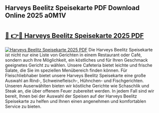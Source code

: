 ## Harveys Beelitz Speisekarte PDF Download Online 2025 a0M1V

# <h2><a href="http://gccgzqt.nevu.top/?p=Harveys+Beelitz+Speisekarte">🔗 👉🔴 Harveys Beelitz Speisekarte 2025 PDF</a></h2>

[![Harveys Beelitz Speisekarte 2025 PDF](https://i.imgur.com/dBaPXMq.png)](http://gccgzqt.nevu.top/?p=Harveys+Beelitz+Speisekarte)
Die Harveys Beelitz Speisekarte ist nicht nur eine Liste von Gerichten in einem Restaurant oder Café, sondern auch Ihre Möglichkeit, ein köstliches und für Ihren Geschmack geeignetes Gericht zu wählen. Unsere Cafeteria bietet leichte und frische Salate, die Sie im speziellen Menübereich finden können. Für Fleischliebhaber bietet unsere Harveys Beelitz Speisekarte eine große Auswahl an Rind-, Schweinefleisch-, Hühnchen- und Fischgerichten. Unseren Auserwählten bieten wir köstliche Gerichte wie Schaschlik und Steak an, die über offenem Feuer zubereitet werden. In jedem Fall sind wir bereit, Ihnen bei der Auswahl der Speisen auf der Harveys Beelitz Speisekarte zu helfen und Ihnen einen angenehmen und komfortablen Service zu bieten.
